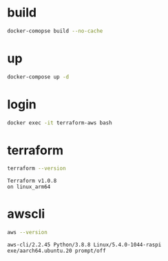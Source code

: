 # build
```bash
docker-comopse build --no-cache
```
# up
```bash
docker-compose up -d
```
# login
```bash
docker exec -it terraform-aws bash
```
# terraform
```bash
terraform --version
```
```log
Terraform v1.0.8
on linux_arm64
```

# awscli
```bash
aws --version
```
```log
aws-cli/2.2.45 Python/3.8.8 Linux/5.4.0-1044-raspi exe/aarch64.ubuntu.20 prompt/off
```